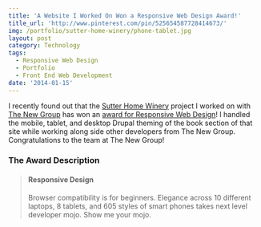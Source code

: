 ```yaml
---
title: 'A Website I Worked On Won a Responsive Web Design Award!'
title_url: 'http://www.pinterest.com/pin/525654587728414673/'
img: /portfolio/sutter-home-winery/phone-tablet.jpg
layout: post
category: Technology
tags:
  - Responsive Web Design
  - Portfolio
  - Front End Web Development
date: '2014-01-15'
---
```

I recently found out that the [Sutter Home Winery](http://www.sutterhome.com/) project I worked on with [The New Group](http://www.thenewgroup.com/work/sutter-home/sutter-home) has won an [award for Responsive Web Design](http://www.pinterest.com/pin/525654587728414673/)! I handled the mobile, tablet, and desktop Drupal theming of the book section of that site while working along side other developers from The New Group. Congratulations to the team at The New Group!

### The Award Description

> #### Responsive Design
>Browser compatibility is for beginners. Elegance across 10 different laptops, 8 tablets, and 605 styles of smart phones takes next level developer mojo. Show me your mojo.
